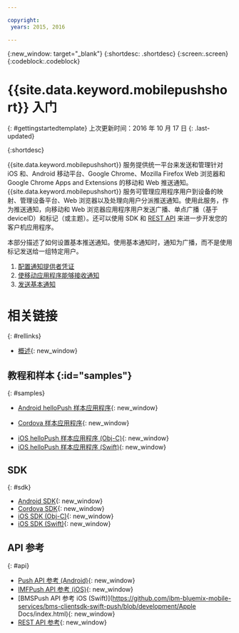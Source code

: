 ```yaml
---

copyright:
 years: 2015, 2016

---
```


{:new_window: target="_blank"}
{:shortdesc: .shortdesc}
{:screen:.screen}
{:codeblock:.codeblock}

# {{site.data.keyword.mobilepushshort}} 入门
{: #gettingstartedtemplate}
上次更新时间：2016 年 10 月 17 日
{: .last-updated}

{:shortdesc}

{{site.data.keyword.mobilepushshort}} 服务提供统一平台来发送和管理针对 iOS 和、Android 移动平台、Google Chrome、Mozilla Firefox Web 浏览器和 Google Chrome Apps and Extensions 的移动和 Web 推送通知。
{{site.data.keyword.mobilepushshort}} 服务可管理应用程序用户到设备的映射、管理设备平台、Web 浏览器以及处理向用户分派推送通知。使用此服务，作为推送通知，向移动和 Web 浏览器应用程序用户发送广播、单点广播（基于 deviceID）和标记（或主题）。还可以使用 SDK 和 [REST API](https://mobile.{DomainName}/imfpush/) 来进一步开发您的客户机应用程序。

本部分描述了如何设置基本推送通知。使用基本通知时，通知为广播，而不是使用标记发送给一组特定用户。

1. [配置通知提供者凭证](t__main_push_config_provider.html)
2. [使移动应用程序能够接收通知](c_enable_push.html)
3. [发送基本通知](t_send_push_notifications.html)

# 相关链接
{: #rellinks}

* [概述](c_overview_push.md){: new_window}

## 教程和样本 {:id="samples"}
{: #samples}
* [Android helloPush 样本应用程序](https://github.com/ibm-bluemix-mobile-services/bms-samples-android-hellopush/){: new_window}
- [Cordova 样本应用程序](https://github.com/ibm-bluemix-mobile-services/bms-samples-cordova-hellopush){: new_window}
* [iOS helloPush 样本应用程序 (Obj-C)](https://github.com/ibm-bluemix-mobile-services/bms-samples-ios-hellopush/){: new_window}
* [iOS helloPush 样本应用程序 (Swift)](https://github.com/ibm-bluemix-mobile-services/bms-samples-swift-hellopush){: new_window}

## SDK
{: #sdk}
* [Android SDK](https://github.com/ibm-bluemix-mobile-services/bms-clientsdk-android-push){: new_window}
* [Cordova SDK](https://github.com/ibm-bluemix-mobile-services/bms-clientsdk-cordova-plugin-push){: new_window}
* [iOS SDK (Obj-C)](https://hub.jazz.net/git/bluemixmobilesdk/imf-ios-sdk/archive?revstr=master){: new_window}
* [iOS SDK (Swift)](https://codeload.github.com/ibm-bluemix-mobile-services/bms-clientsdk-swift-push/zip/master){: new_window}

## API 参考
{: #api}
* [Push API 参考 (Android)](https://classicdocs.ng.bluemix.net/docs/api/content/api/mobilefirst/android/push-api-doc/overview-summary.html){: new_window}
* [IMFPush API 参考 (iOS)](https://classicdocs.ng.bluemix.net/docs/api/content/api/mobilefirst/ios/IMFPush_api-doc/html/index.html){: new_window}
* [BMSPush API 参考 iOS (Swift)](https://github.com/ibm-bluemix-mobile-services/bms-clientsdk-swift-push/blob/development/Apple Docs/index.html){: new_window}
* [REST API 参考](https://mobile.{DomainName}/imfpush/){: new_window}
